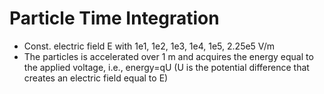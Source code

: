 # Particle Time Integration
* Const. electric field E with 1e1, 1e2, 1e3, 1e4, 1e5, 2.25e5 V/m
* The particles is accelerated over 1 m and acquires the energy equal to the applied voltage, i.e., energy=qU (U is the potential
  difference that creates an electric field equal to E)
